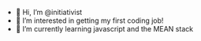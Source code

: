 - 👋 Hi, I’m @initiativist
- 👀 I’m interested in getting my first coding job!
- 🌱 I’m currently learning javascript and the MEAN stack 

<!---
initiativist/initiativist is a ✨ special ✨ repository because its `README.md` (this file) appears on your GitHub profile.
You can click the Preview link to take a look at your changes.
--->
